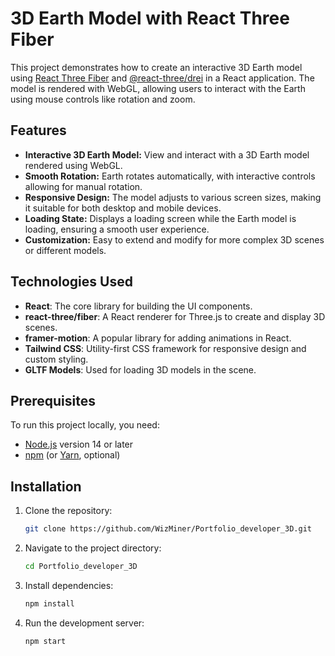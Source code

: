 # 3D Earth Model with React Three Fiber

This project demonstrates how to create an interactive 3D Earth model using [React Three Fiber](https://github.com/utsuboco/react-three-fiber) and [@react-three/drei](https://github.com/utsuboco/react-three-drei) in a React application. The model is rendered with WebGL, allowing users to interact with the Earth using mouse controls like rotation and zoom.

## Features

- **Interactive 3D Earth Model:** View and interact with a 3D Earth model rendered using WebGL.
- **Smooth Rotation:** Earth rotates automatically, with interactive controls allowing for manual rotation.
- **Responsive Design:** The model adjusts to various screen sizes, making it suitable for both desktop and mobile devices.
- **Loading State:** Displays a loading screen while the Earth model is loading, ensuring a smooth user experience.
- **Customization:** Easy to extend and modify for more complex 3D scenes or different models.

## Technologies Used

- **React**: The core library for building the UI components.
- **react-three/fiber**: A React renderer for Three.js to create and display 3D scenes.
- **framer-motion**: A popular library for adding animations in React.
- **Tailwind CSS**: Utility-first CSS framework for responsive design and custom styling.
- **GLTF Models**: Used for loading 3D models in the scene.

## Prerequisites

To run this project locally, you need:

- [Node.js](https://nodejs.org/) version 14 or later
- [npm](https://www.npmjs.com/get-npm) (or [Yarn](https://yarnpkg.com/), optional)

## Installation

1. Clone the repository:

   ```bash
   git clone https://github.com/WizMiner/Portfolio_developer_3D.git

2. Navigate to the project directory:

   ```bash
   cd Portfolio_developer_3D

3. Install dependencies:
   ```bash
   npm install
   
4. Run the development server:
   ```bash
   npm start